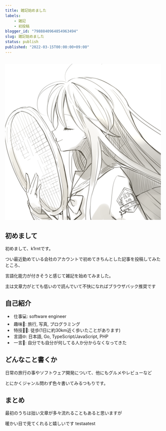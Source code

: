 ```yaml
---
title: 雑記始めました
labels:
    - 雑記
    - 初投稿
blogger_id: "7988840964854963494"
slug: 雑記始めました
status: publish
published: "2022-03-15T00:00:00+09:00"
---
```

## [![](images/b77ef31c567e.png)](images/b77ef31c567e.png)

## 初めまして

初めまして、k1rntです。

つい最近勤めている会社のアカウントで初めてきちんとした記事を投稿してみたところ、

言語化能力が付きそうと感じて雑記を始めてみました。

主は文章力がとても低いので読んでいて不快になればブラウザバック推奨です

## 自己紹介

-  仕事💻: software engineer
-  趣味🎾: 旅行, 写真, プログラミング
-  特技🚶‍♂️: 徒歩(1日に約30km近く歩いたことがあります)
-  言語🌐: 日本語, Go, TypeScript/JavaScript, PHP
-  一言💬: 自分でも自分が何してる人か分からなくなってきた


## どんなこと書くか

日常の旅行の事やソフトウェア開発について、他にもグルメやレビューなど

とにかくジャンル問わず色々書いてみるつもりです。

## まとめ

最初のうちは拙い文章が多々流れることもあると思いますが

暖かい目で見てくれると嬉しいです
testaatest